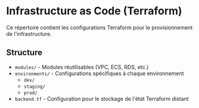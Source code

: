 # Infrastructure as Code (Terraform)

Ce répertoire contient les configurations Terraform pour le provisionnement de l'infrastructure.

## Structure

- `modules/` - Modules réutilisables (VPC, ECS, RDS, etc.)
- `environments/` - Configurations spécifiques à chaque environnement
  - `dev/`
  - `staging/`
  - `prod/`
- `backend.tf` - Configuration pour le stockage de l'état Terraform distant